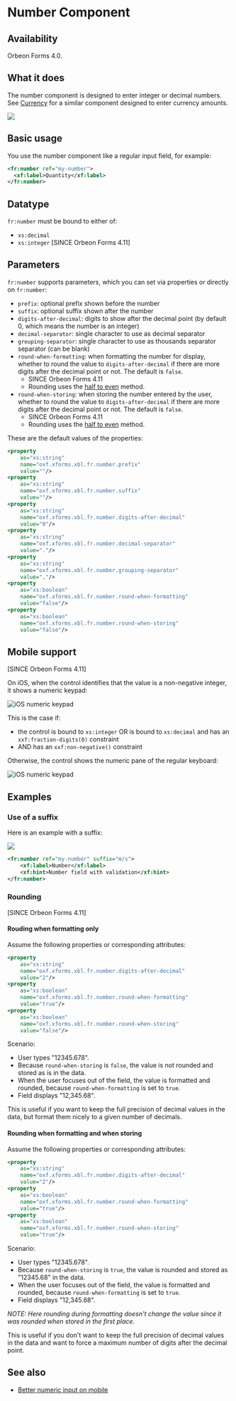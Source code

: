 # Number Component

<!-- toc -->

## Availability

Orbeon Forms 4.0.

## What it does

The number component is designed to enter integer or decimal numbers. See [Currency](../../form-runner/component/currency.md) for a similar component designed to enter currency amounts.

![](images/xbl-number.png)

## Basic usage

You use the number component like a regular input field, for example:

```xml
<fr:number ref="my-number">
  <xf:label>Quantity</xf:label>
</fr:number>
```

## Datatype

`fr:number` must be bound to either of:

- `xs:decimal`
- `xs:integer` [SINCE Orbeon Forms 4.11]



## Parameters

`fr:number` supports parameters, which you can set via properties or directly on `fr:number`:

* `prefix`: optional prefix shown before the number
* `suffix`: optional suffix shown after the number
* `digits-after-decimal`: digits to show after the decimal point (by default 0, which means the number is an integer)
* `decimal-separator`: single character to use as decimal separator
* `grouping-separator`: single character to use as thousands separator separator (can be blank)
* `round-when-formatting`: when formatting the number for display, whether to round the value to `digits-after-decimal` if there are more digits after the decimal point or not. The default is `false`.
    * SINCE Orbeon Forms 4.11
    * Rounding uses the [half to even](https://en.wikipedia.org/wiki/Rounding#Round_half_to_even) method.
* `round-when-storing`: when storing the number entered by the user, whether to round the value to `digits-after-decimal` if there are more digits after the decimal point or not. The default is `false`.
    * SINCE Orbeon Forms 4.11
    * Rounding uses the [half to even](https://en.wikipedia.org/wiki/Rounding#Round_half_to_even) method.

These are the default values of the properties:

```xml
<property
    as="xs:string"
    name="oxf.xforms.xbl.fr.number.prefix"
    value=""/>
<property
    as="xs:string"
    name="oxf.xforms.xbl.fr.number.suffix"
    value=""/>
<property
    as="xs:string"
    name="oxf.xforms.xbl.fr.number.digits-after-decimal"
    value="0"/>
<property
    as="xs:string"
    name="oxf.xforms.xbl.fr.number.decimal-separator"
    value="."/>
<property
    as="xs:string"
    name="oxf.xforms.xbl.fr.number.grouping-separator"
    value=","/>
<property 
    as="xs:boolean" 
    name="oxf.xforms.xbl.fr.number.round-when-formatting"         
    value="false"/>
<property 
    as="xs:boolean" 
    name="oxf.xforms.xbl.fr.number.round-when-storing"            
    value="false"/>
```

## Mobile support

[SINCE Orbeon Forms 4.11]

On iOS, when the control identifies that the value is a non-negative integer, it shows a numeric keypad:
 
![iOS numeric keypad](images/xbl-number-numeric-keypad.png)

This is the case if:

- the control is bound to `xs:integer` OR is bound to `xs:decimal` and has an `xxf:fraction-digits(0)` constraint 
- AND has an `xxf:non-negative()` constraint

Otherwise, the control shows the numeric pane of the regular keyboard:

![iOS numeric keypad](images/xbl-number-numeric-pane.png)

## Examples

### Use of a suffix

Here is an example with a suffix:

![](images/xbl-number.png)

```xml
<fr:number ref="my-number" suffix="m/s">
    <xf:label>Number</xf:label>
    <xf:hint>Number field with validation</xf:hint>
</fr:number>
```

### Rounding

[SINCE Orbeon Forms 4.11]

#### Rouding when formatting only

Assume the following properties or corresponding attributes:

```xml
<property
    as="xs:string"
    name="oxf.xforms.xbl.fr.number.digits-after-decimal"
    value="2"/>
<property 
    as="xs:boolean" 
    name="oxf.xforms.xbl.fr.number.round-when-formatting"         
    value="true"/>
<property 
    as="xs:boolean" 
    name="oxf.xforms.xbl.fr.number.round-when-storing"            
    value="false"/>
```

Scenario:

- User types "12345.678".
- Because `round-when-storing` is `false`, the value is not rounded and stored as is in the data.
- When the user focuses out of the field, the value is formatted and rounded, because `round-when-formatting` is set to `true`.
- Field displays "12,345.68".

This is useful if you want to keep the full precision of decimal values in the data, but format them nicely to a given number of decimals.

#### Rounding when formatting and when storing

Assume the following properties or corresponding attributes:

```xml
<property
    as="xs:string"
    name="oxf.xforms.xbl.fr.number.digits-after-decimal"
    value="2"/>
<property 
    as="xs:boolean" 
    name="oxf.xforms.xbl.fr.number.round-when-formatting"         
    value="true"/>
<property 
    as="xs:boolean" 
    name="oxf.xforms.xbl.fr.number.round-when-storing"            
    value="true"/>
```

Scenario:

- User types "12345.678".
- Because `round-when-storing` is `true`, the value is rounded and stored as "12345.68" in the data.
- When the user focuses out of the field, the value is formatted and rounded, because `round-when-formatting` is set to `true`.
- Field displays "12,345.68".

*NOTE: Here rounding during formatting doesn't change the value since it was rounded when stored in the first place.*

This is useful if you don't want to keep the full precision of decimal values in the data and want to force a maximum number of digits after the decimal point.

## See also

- [Better numeric input on mobile](http://blog.orbeon.com/2016/01/better-numeric-input-on-mobile.html)
